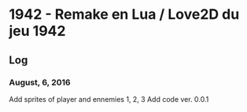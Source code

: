 # 1942 - Remake en Lua / Love2D du jeu 1942

## Log

### August, 6, 2016

Add sprites of player and ennemies 1, 2, 3
Add code ver. 0.0.1

